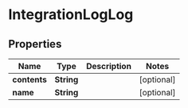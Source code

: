 

# IntegrationLogLog


## Properties

| Name | Type | Description | Notes |
|------------ | ------------- | ------------- | -------------|
|**contents** | **String** |  |  [optional] |
|**name** | **String** |  |  [optional] |



